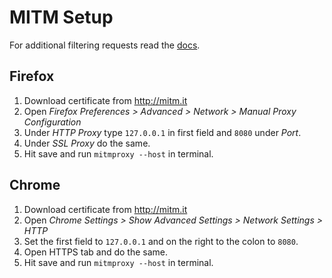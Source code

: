 # MITM Setup

For additional filtering requests read the [docs](https://docs.mitmproxy.org/stable/concepts-filters/).

## Firefox

1. Download certificate from http://mitm.it
2. Open *Firefox Preferences > Advanced > Network > Manual Proxy Configuration*
3. Under *HTTP Proxy* type `127.0.0.1` in first field and `8080` under *Port*.
4. Under *SSL Proxy* do the same.
5. Hit save and run `mitmproxy --host` in terminal.

## Chrome

1. Download certificate from http://mitm.it
2. Open *Chrome Settings > Show Advanced Settings > Network Settings > HTTP*
3. Set the first field to `127.0.0.1` and on the right to the colon to `8080`.
4. Open HTTPS tab and do the same.
5. Hit save and run `mitmproxy --host` in terminal.
